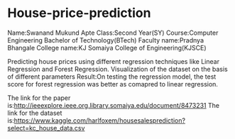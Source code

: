 # House-price-prediction
Name:Swanand Mukund Apte
Class:Second Year(SY)
Course:Computer Engineering Bachelor of Technology(BTech)
Faculty name:Pradnya Bhangale
College name:KJ Somaiya College of Engineering(KJSCE)


Predicting house prices using different regression techniques like Linear Regression and Forest Regression.
Visualization of the dataset on the basis of different parameters
Result:On testing the regression model, the test score for forest regression was better as comapred to linear regression.



The link for the paper is:http://ieeexplore.ieee.org.library.somaiya.edu/document/8473231
The link for the dataset is:https://www.kaggle.com/harlfoxem/housesalesprediction?select=kc_house_data.csv
